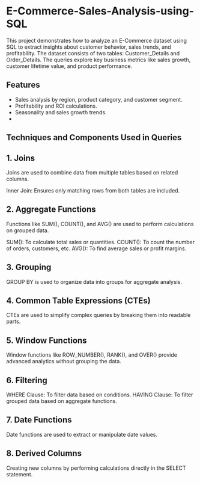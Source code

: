 # E-Commerce-Sales-Analysis-using-SQL

This project demonstrates how to analyze an E-Commerce dataset using SQL to extract insights about customer behavior, sales trends, and profitability. The dataset consists of two tables: Customer_Details and Order_Details. The queries explore key business metrics like sales growth, customer lifetime value, and product performance.

## Features
- Sales analysis by region, product category, and customer segment.
- Profitability and ROI calculations.
- Seasonality and sales growth trends.
- 
## Techniques and Components Used in Queries

## 1. Joins

Joins are used to combine data from multiple tables based on related columns.

Inner Join: Ensures only matching rows from both tables are included.
  
## 2. Aggregate Functions

Functions like SUM(), COUNT(), and AVG() are used to perform calculations on grouped data.

SUM(): To calculate total sales or quantities.
COUNT(): To count the number of orders, customers, etc.
AVG(): To find average sales or profit margins.

## 3. Grouping

GROUP BY is used to organize data into groups for aggregate analysis.

## 4. Common Table Expressions (CTEs)

CTEs are used to simplify complex queries by breaking them into readable parts.

## 5. Window Functions

Window functions like ROW_NUMBER(), RANK(), and OVER() provide advanced analytics without grouping the data.

## 6. Filtering

WHERE Clause: To filter data based on conditions.
HAVING Clause: To filter grouped data based on aggregate functions.

## 7. Date Functions

Date functions are used to extract or manipulate date values.

## 8. Derived Columns

Creating new columns by performing calculations directly in the SELECT statement.
